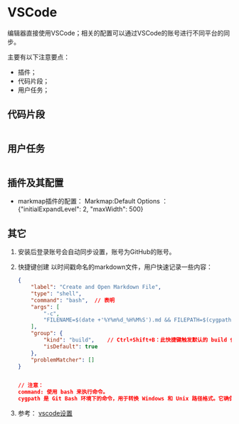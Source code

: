 # VSCode


编辑器直接使用VSCode；相关的配置可以通过VSCode的账号进行不同平台的同步。

主要有以下注意要点：

- 插件；
- 代码片段；
- 用户任务；

## 代码片段 

```js 


```

## 用户任务 

```js 

```

## 插件及其配置

- markmap插件的配置： Markmap:Default Options ： {"initialExpandLevel": 2, "maxWidth": 500}


## 其它

1. 安装后登录账号会自动同步设置，账号为GitHub的账号。
2. 快捷键创建 以时间戳命名的markdown文件，用户快速记录一些内容：

    ```json
    {
        "label": "Create and Open Markdown File",
        "type": "shell",
        "command": "bash",	// 表明
        "args": [
            "-c",
            "FILENAME=$(date +'%Y%m%d_%H%M%S').md && FILEPATH=$(cygpath -u \"${workspaceFolder}\") && touch \"$FILEPATH/notes/temp/$FILENAME\" && code \"$FILEPATH/notes/temp/$FILENAME\""
        ],
        "group": {
            "kind": "build",    // Ctrl+Shift+B：此快捷键触发默认的 build 任务，你也可以自定义触发其他快捷键。
            "isDefault": true
        },
        "problemMatcher": []
    }


    // 注意： 
    command: 使用 bash 来执行命令。
    cygpath 是 Git Bash 环境下的命令，用于转换 Windows 和 Unix 路径格式。它确保在 Git Bash 中处理路径时，不会因为反斜杠的转义问题导致错误。
    ```

3. 参考： [vscode设置](https://type.cyhsu.xyz/2023/09/vscode-as-scratchpad/)

